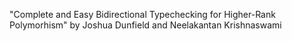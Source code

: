 "Complete and Easy Bidirectional Typechecking for Higher-Rank Polymorhism" by Joshua Dunfield and Neelakantan Krishnaswami